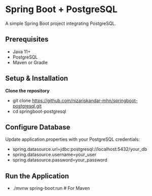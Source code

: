 # Spring Boot + PostgreSQL

A simple Spring Boot project integrating PostgreSQL.

## Prerequisites
- Java 11+
- PostgreSQL
- Maven or Gradle
  
## Setup & Installation
 **Clone the repository**  
   
  - git clone https://github.com/nizariskandar-mhn/springboot-postgresql.git
  - cd springboot-postgresql

## Configure Database
Update application.properties with your PostgreSQL credentials:

- spring.datasource.url=jdbc:postgresql://localhost:5432/your_db
- spring.datasource.username=your_user
- spring.datasource.password=your_password

## Run the Application

- ./mvnw spring-boot:run  # For Maven
